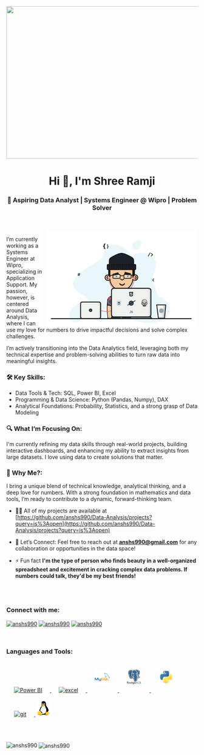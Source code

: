 <img src="https://wallpaperaccess.com/full/4386268.jpg" width="1050" height="400">
<h1 align="center">Hi 👋, I'm Shree Ramji</h1>
<h3 align="center">💼 Aspiring Data Analyst | Systems Engineer @ Wipro | Problem Solver</h3><br><br>

<img align="right" alt="coding" width="400" src="https://raw.githubusercontent.com/kvssankar/kvssankar/main/programmer.gif">

<p>
    I’m currently working as a Systems Engineer at Wipro, specializing in Application Support. My passion, however, is centered around Data Analysis, where I can use my love for numbers to drive impactful decisions and solve complex challenges.
</p>
<p>
    I’m actively transitioning into the Data Analytics field, leveraging both my technical expertise and problem-solving abilities to turn raw data into meaningful insights.
</p>

<h3>🛠 Key Skills:</h3>
<ul>
    <li>Data Tools & Tech: SQL, Power BI, Excel</li>
    <li>Programming & Data Science: Python (Pandas, Numpy), DAX</li>
    <li>Analytical Foundations: Probability, Statistics, and a strong grasp of Data Modeling</li>
</ul>

<h3>🔍 What I’m Focusing On:</h3>
<p>
    I'm currently refining my data skills through real-world projects, building interactive dashboards, and enhancing my ability to extract insights from large datasets. I love using data to create solutions that matter.
</p>

<h3>🌟 Why Me?:</h3>
<p>
    I bring a unique blend of technical knowledge, analytical thinking, and a deep love for numbers. With a strong foundation in mathematics and data tools, I’m ready to contribute to a dynamic, forward-thinking team.
</p>

- 👨‍💻 All of my projects are available at [https://github.com/anshs990/Data-Analysis/projects?query=is%3Aopen](https://github.com/anshs990/Data-Analysis/projects?query=is%3Aopen)

- 📧 Let’s Connect: Feel free to reach out at **anshs990@gmail.com** for any collaboration or opportunities in the data space!

- ⚡ Fun fact **I'm the type of person who finds beauty in a well-organized spreadsheet and excitement in cracking complex data problems. If numbers could talk, they'd be my best friends!**

<br><br>

<h3 align="left">Connect with me:</h3>
<p align="left">
    <a href="https://linkedin.com/in/anshs990" target="blank"><img align="center" src="https://raw.githubusercontent.com/rahuldkjain/github-profile-readme-generator/master/src/images/icons/Social/linked-in-alt.svg" alt="anshs990" height="30" width="40"></a>
    <a href="https://www.hackerrank.com/anshs990" target="blank"><img align="center" src="https://raw.githubusercontent.com/rahuldkjain/github-profile-readme-generator/master/src/images/icons/Social/hackerrank.svg" alt="anshs990" height="30" width="40"></a>
    <a href="https://leetcode.com/u/anshs990/"><img align="center" src="https://raw.githubusercontent.com/rahuldkjain/github-profile-readme-generator/master/src/images/icons/Social/leet-code.svg" alt="anshs990" height="30" width="40"/></a>
</p>
<br>

<h3 align="left">Languages and Tools:</h3>
<p align="left">
    <a href="https://app.powerbi.com/" target="_blank" rel="noreferrer"> <img src="https://logohistory.net/wp-content/uploads/2023/05/Power-BI-Logo-2013.png" alt="Power BI" width="40" height="40" style="padding: 20px;">  </a>
    <a href="https://www.microsoft.com/en-in/microsoft-365/excel" target="_blank" rel="noreferrer"> <img src="https://cdn4.iconfinder.com/data/icons/logos-and-brands/512/119_Excel_logo_logos-1024.png" alt="excel" width="40" height="40" style="padding: 20px;"> </a>
    <a href="https://www.mysql.com/" target="_blank" rel="noreferrer"> <img src="https://raw.githubusercontent.com/devicons/devicon/master/icons/mysql/mysql-original-wordmark.svg" alt="mysql" width="40" height="40" style="padding: 20px;"> </a> 
    <a href="https://www.postgresql.org" target="_blank" rel="noreferrer"> <img src="https://raw.githubusercontent.com/devicons/devicon/master/icons/postgresql/postgresql-original-wordmark.svg" alt="postgresql" width="40" height="40" style="padding: 20px;"> </a> 
    <a href="https://www.python.org" target="_blank" rel="noreferrer"> <img src="https://raw.githubusercontent.com/devicons/devicon/master/icons/python/python-original.svg" alt="python" width="40" height="40" style="padding: 20px;"> </a>
    <a href="https://git-scm.com/" target="_blank" rel="noreferrer"> <img src="https://www.vectorlogo.zone/logos/git-scm/git-scm-icon.svg" alt="git" width="40" height="40" style="padding: 20px;"> </a> 
    <a href="https://www.linux.org/" target="_blank" rel="noreferrer"> <img src="https://raw.githubusercontent.com/devicons/devicon/master/icons/linux/linux-original.svg" alt="linux" width="40" height="40"> </a> 
</p>
<br>

<p><img align="left" src="https://github-readme-stats.vercel.app/api/top-langs?username=anshs990&show_icons=true&locale=en&layout=compact" alt="anshs990" /></p>

<p>&nbsp;<img align="center" src="https://github-readme-stats.vercel.app/api?username=anshs990&show_icons=true&locale=en" alt="anshs990" /></p>
